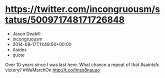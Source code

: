 # https://twitter.com/incongruousm/status/500971748171726848
- Jason Deabill
- incongruousm
- 2014-08-17T11:49:50+00:00
- Asides
- quote

Over 10 years since I was last here. What chance a repeat of that #saintsfc victory? #WeMarchOn http://t.co/hnss8nauuo